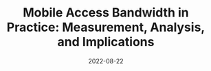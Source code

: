 ---
title: "Mobile Access Bandwidth in Practice: Measurement, Analysis, and Implications"
collection: publications
permalink: /publication/mobile-bandwidth
date: 2022-08-22
venue: "SIGCOMM'22"
type: 'conf'
selected: 'true'
authors: 'To appear'
repo: 'https://mobilebandwidth.github.io/'
---